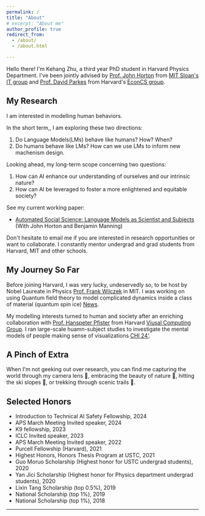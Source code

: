 ```yaml
---
permalink: /
title: "About"
# excerpt: "About me"
author_profile: true
redirect_from: 
  - /about/
  - /about.html

---
```


Hello there! I'm Kehang Zhu, a third year PhD student in Harvard Physics Department. I've been jointly advised by [Prof. John Horton](https://www.physics.harvard.edu/) from [MIT Sloan's IT group](https://mitsloan.mit.edu/faculty/academic-groups/information-technology/faculty-research-centers) and [Prof. David Parkes](https://parkes.seas.harvard.edu/) from Harvard's [EconCS group](https://econcs.seas.harvard.edu/).


## My Research
I am interested in modelling human behaviors.

In the short term,, I am exploring these two directions:
1. Do Language Models(LMs) behave like humans? How? When?
2. Do humans behave like LMs? How can we use LMs to inform new machenism design.

Looking ahead, my long-term scope concerning two questions:
1. How can AI enhance our understanding of ourselves and our intrinsic nature?
2. How can AI be leveraged to foster a more enlightened and equitable society?

See my current working paper: 
- [Automated Social Science: Language Models as Scientist and Subjects](https://arxiv.org/abs/2404.11794.)
(With John Horton and Benjamin Manning)

<!-- Recently, I was selected as the Introduction to Technical AI Safety Fellow with the [AI Safety Student Team](https://haist.ai/) -->

Don't hesitate to email me if you are interested in research opportunities or want to collaborate. I constantly mentor undergrad and grad students from Harvard, MIT and other schools.

## My Journey So Far

Before joining Harvard, I was very lucky, undeservedly so, to be host by Nobel Laureate in Physics [Prof. Frank Wilczek](https://physics.mit.edu/faculty/frank-wilczek/) in MIT. I was working on using Quantum field theory to model complicated dynamics inside a class of material (quantum spin ice) [News](https://meetings.aps.org/Meeting/MAR22/Session/K51.5).

My modelling interests turned to human and society after an enriching collaboration with [Prof. Hanspeter Pfister](https://seas.harvard.edu/person/hanspeter-pfister) from Harvard [Viusal Computing Group](https://vcg.seas.harvard.edu/). I ran large-scale huamn-subject studies to investigate the mental models of people making sense of visualizations [CHI 24'](https://programs.sigchi.org/chi/2024/program/content/147374).


## A Pinch of Extra

When I'm not geeking out over research, you can find me capturing the world through my camera lens 📸, embracing the beauty of nature 🌲, hitting the ski slopes 🎿, or trekking through scenic trails 🥾.


## Selected Honors
- Introduction to Technical AI Safety Fellowship, 2024
- APS March Meeting Invited speaker, 2024
- K9 fellowship, 2023
- ICLC Invited speaker, 2023
- APS March Meeting Invited speaker, 2022
- Purcell Fellowship (Harvard), 2021
- Highest Honors, Honors Thesis Program at USTC, 2021
- Guo Moruo Scholarship (Highest honor for USTC undergrad students), 2020 
- Yan Jici  Scholarship (Highest honor for Physics department undergrad students), 2020 
- Lixin Tang Scholarship (top 0.5%), 2019
- National Scholarship (top 1%), 2019     
- National Scholarship (top 1%), 2018 

---

<!-- Example: editing a markdown file for a talk
![Editing a markdown file for a talk](/images/editing-talk.png) -->

